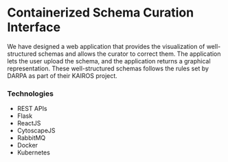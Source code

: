 # Containerized Schema Curation Interface

We have designed a web application that provides the visualization of well-structured schemas and allows the curator to correct them. The application lets the user upload the schema, and the application returns a graphical representation. These well-structured schemas follows the rules set by DARPA as part of their KAIROS project.

### Technologies
  - REST APIs
  - Flask
  - ReactJS
  - CytoscapeJS
  - RabbitMQ
  - Docker
  - Kubernetes
